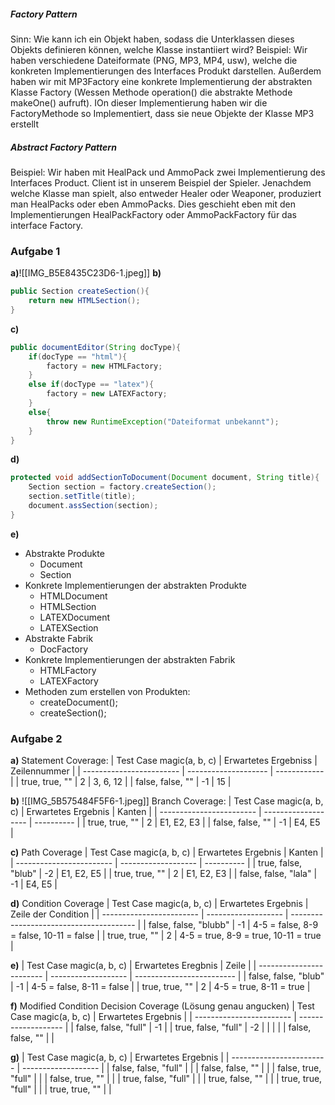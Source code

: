 ##### Factory Pattern
Sinn:
	Wie kann ich ein Objekt haben, sodass die Unterklassen dieses Objekts definieren können, welche Klasse instantiiert wird?
Beispiel:
	Wir haben verschiedene Dateiformate (PNG, MP3, MP4, usw), welche die konkreten Implementierungen des Interfaces Produkt darstellen. Außerdem haben wir mit MP3Factory eine konkrete Implementierung der abstrakten Klasse Factory (Wessen Methode operation() die abstrakte Methode makeOne() aufruft). IOn dieser Implementierung haben wir die FactoryMethode so Implementiert, dass sie neue Objekte der Klasse MP3 erstellt

##### Abstract Factory Pattern
Beispiel: 
	Wir haben mit HealPack und AmmoPack zwei Implementierung des Interfaces Product. Client ist in unserem Beispiel der Spieler. Jenachdem welche Klasse man spielt, also entweder Healer oder Weaponer, produziert man HealPacks oder eben AmmoPacks. Dies geschieht eben mit den Implementierungen HealPackFactory oder AmmoPackFactory für das interface Factory. 

### Aufgabe 1 
**a)**![[IMG_B5E8435C23D6-1.jpeg]]
**b)**
```java
public Section createSection(){
	return new HTMLSection();
}
```
**c)**
```java
public documentEditor(String docType){
	if(docType == "html"){
		factory = new HTMLFactory;
	}
	else if(docType == "latex"){
		factory = new LATEXFactory;
	}
	else{
		throw new RuntimeException("Dateiformat unbekannt");
	}
}
```
**d)**
```java
protected void addSectionToDocument(Document document, String title){
	Section section = factory.createSection();
	section.setTitle(title);
	document.assSection(section);
}
```
**e)**
- Abstrakte Produkte
	- Document
	- Section
- Konkrete Implementierungen der abstrakten Produkte
	- HTMLDocument
	- HTMLSection
	- LATEXDocument
	- LATEXSection
- Abstrakte Fabrik
	- DocFactory
- Konkrete Implementierungen der abstrakten Fabrik
	- HTMLFactory
	- LATEXFactory
- Methoden zum erstellen von Produkten:
	- createDocument();
	- createSection();

### Aufgabe 2
**a)**
Statement Coverage:
| Test Case magic(a, b, c) | Erwartetes Ergebniss | Zeilennummer |
| ------------------------ | -------------------- | ------------ |
| true, true, ""           | 2                    | 3, 6, 12     |
| false, false, ""         | -1                   | 15           |

**b)** ![[IMG_5B575484F5F6-1.jpeg]]
Branch Coverage:
| Test Case magic(a, b, c) | Erwartetes Ergebnis | Kanten     |
| ------------------------ | ------------------- | ---------- |
| true, true, ""           | 2                   | E1, E2, E3 |
| false, false, ""         | -1                  | E4, E5     | 

**c)**
Path Coverage
| Test Case magic(a, b, c) | Erwartetes Ergebnis | Kanten     |
| ------------------------ | ------------------- | ---------- |
| true, false, "blub"      | -2                  | E1, E2, E5 |
| true, true, ""           | 2                   | E1, E2, E3 |
| false, false, "lala"     | -1                  | E4, E5     | 

**d)**
Condition Coverage
| Test Case magic(a, b, c) | Erwartetes Ergebnis | Zeile der Condition                     |
| ------------------------ | ------------------- | --------------------------------------- |
| false, false, "blubb"    | -1                  | 4-5 = false, 8-9 = false, 10-11 = false |
| true, true, ""           | 2                   | 4-5 = true, 8-9 = true, 10-11 = true    |

**e)**
| Test Case magic(a, b, c) | Erwartetes Eregbnis | Zeile                     |
| ------------------------ | ------------------- | ------------------------- |
| false, false, "blub"     | -1                  | 4-5 = false, 8-11 = false |
| true, true, ""           | 2                   | 4-5 = true, 8-11 = true   |

**f)**
Modified Condition Decision Coverage (Lösung genau angucken)
| Test Case magic(a, b, c) | Erwartetes Ergebnis |
| ------------------------ | ------------------- |
| false, false, "full"     | -1                  |
| true, false, "full"      | -2                  |
|                          |                     |
| false, false, ""         |                     |

**g)**
| Test Case magic(a, b, c) | Erwartetes Ergebnis |
| ------------------------ | ------------------- |
| false, false, "full"     |                     |
| false, false, ""         |                     |
| false, true, "full"      |                     |
| false, true, ""          |                     |
| true, false, "full"      |                     |
| true, false, ""          |                     |
| true, true, "full"       |                     |
| true, true, ""           |                     |
